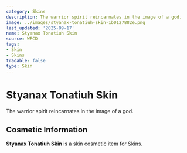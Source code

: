```yaml
---
category: Skins
description: The warrior spirit reincarnates in the image of a god.
image: ../images/styanax-tonatiuh-skin-1b0127882e.png
last_updated: '2025-09-17'
name: Styanax Tonatiuh Skin
source: WFCD
tags:
- Skin
- Skins
tradable: false
type: Skin
---
```


# Styanax Tonatiuh Skin

The warrior spirit reincarnates in the image of a god.

## Cosmetic Information

**Styanax Tonatiuh Skin** is a skin cosmetic item for Skins.

